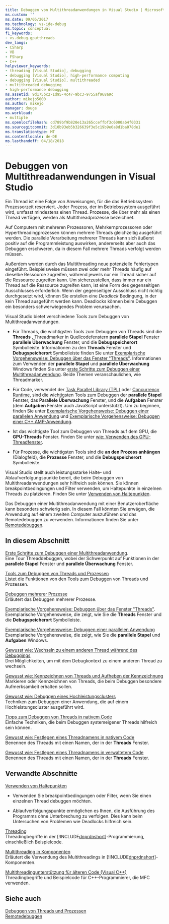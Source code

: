 ```yaml
---
title: Debuggen von Multithreadanwendungen in Visual Studio | Microsoft Docs
ms.custom: ''
ms.date: 09/05/2017
ms.technology: vs-ide-debug
ms.topic: conceptual
f1_keywords:
- vs.debug.gputthreads
dev_langs:
- CSharp
- VB
- FSharp
- C++
helpviewer_keywords:
- threading [Visual Studio], debugging
- debugging [Visual Studio], high-performance computing
- debugging [Visual Studio], multithreaded
- multithreaded debugging
- high-performance debugging
ms.assetid: 9d175bc2-1d95-4c47-9bc3-9755af968a9c
author: mikejo5000
ms.author: mikejo
manager: douge
ms.workload:
- multiple
ms.openlocfilehash: cd789bf9b820e13a265cceffbf3c6000ab4f0331
ms.sourcegitcommit: 3d10b93eb5b326639f3e5c19b9e6a8d1ba078de1
ms.translationtype: MT
ms.contentlocale: de-DE
ms.lasthandoff: 04/18/2018
---
```

# <a name="debug-multithreaded-applications-in-visual-studio"></a>Debuggen von Multithreadanwendungen in Visual Studio
Ein Thread ist eine Folge von Anweisungen, für die das Betriebssystem Prozessorzeit reserviert. Jeder Prozess, der im Betriebssystem ausgeführt wird, umfasst mindestens einen Thread. Prozesse, die über mehr als einen Thread verfügen, werden als Multithreadprozesse bezeichnet.  
  
Auf Computern mit mehreren Prozessoren, Mehrkernprozessoren oder Hyperthreadingprozessen können mehrere Threads gleichzeitig ausgeführt werden. Die parallele Verarbeitung mehrerer Threads kann sich äußerst positiv auf die Programmleistung auswirken, andererseits aber auch das Debuggen erschweren, da in diesem Fall mehrere Threads verfolgt werden müssen.  
  
Außerdem werden durch das Multithreading neue potenzielle Fehlertypen eingeführt. Beispielsweise müssen zwei oder mehr Threads häufig auf dieselbe Ressource zugreifen, während jeweils nur ein Thread sicher auf die Ressource zugreifen kann. Um sicherzustellen, dass immer nur ein Thread auf die Ressource zugreifen kann, ist eine Form des gegenseitigen Ausschlusses erforderlich. Wenn der gegenseitiger Ausschluss nicht richtig durchgesetzt wird, können Sie erstellen eine *Deadlock* Bedingung, in der kein Thread ausgeführt werden kann. Deadlocks können beim Debuggen ein besonders schwerwiegendes Problem verursachen.

Visual Studio bietet verschiedene Tools zum Debuggen von Multithreadanwendungen.

- Für Threads, die wichtigsten Tools zum Debuggen von Threads sind die **Threads** , Threadmarker in Quellcodefenstern **parallele Stapel** Fenster **parallele Überwachung** Fenster, und die **Debugspeicherort** Symbolleiste. Informationen zu den **Threads** Fenster und **Debugspeicherort** Symbolleiste finden Sie unter [Exemplarische Vorgehensweise: Debuggen über das Fenster "Threads"](../debugger/how-to-use-the-threads-window.md). Informationen zum Verwenden der **parallele Stapel** und **parallele Überwachung** Windows finden Sie unter [erste Schritte zum Debuggen einer Multithreadanwendung](../debugger/get-started-debugging-multithreaded-apps.md). Beide Themen veranschaulichen, wie Threadmarker.
  
- Für Code, verwendet der [Task Parallel Library (TPL)](/dotnet/standard/parallel-programming/task-parallel-library-tpl) oder [Concurrency Runtime](/cpp/parallel/concrt/concurrency-runtime/), sind die wichtigsten Tools zum Debuggen der **parallele Stapel** Fenster, das **Parallele Überwachung** Fenster, und die **Aufgaben** Fenster (dem **Aufgaben** Fenster auch JavaScript unterstützt). Um zu beginnen, finden Sie unter [Exemplarische Vorgehensweise: Debuggen einer parallelen Anwendung](../debugger/walkthrough-debugging-a-parallel-application.md) und [Exemplarische Vorgehensweise: Debuggen einer C++ AMP-Anwendung](/cpp/parallel/amp/walkthrough-debugging-a-cpp-amp-application). 

- Ist das wichtigste Tool zum Debuggen von Threads auf dem GPU, die **GPU-Threads** Fenster. Finden Sie unter [wie: Verwenden des GPU-Threadfenster](../debugger/how-to-use-the-gpu-threads-window.md).  

- Für Prozesse, die wichtigsten Tools sind die **an den Prozess anhängen** (Dialogfeld), die **Prozesse** Fenster, und die **Debugspeicherort** Symbolleiste.  
  
Visual Studio stellt auch leistungsstarke Halte- und Ablaufverfolgungspunkte bereit, die beim Debuggen von Multithreadanwendungen sehr hilfreich sein können. Sie können breakpointbedingungen und Filter verwenden, um Haltepunkte in einzelnen Threads zu platzieren. Finden Sie unter [Verwenden von Haltepunkten](../debugger/using-breakpoints.md). 
  
Das Debuggen einer Multithreadanwendung mit einer Benutzeroberfläche kann besonders schwierig sein. In diesem Fall könnten Sie erwägen, die Anwendung auf einem zweiten Computer auszuführen und das Remotedebuggen zu verwenden. Informationen finden Sie unter [Remotedebuggen](../debugger/remote-debugging.md).  
  
## <a name="in-this-section"></a>In diesem Abschnitt
 [Erste Schritte zum Debuggen einer Multithreadanwendung](../debugger/get-started-debugging-multithreaded-apps.md).  
 Eine Tour Threaddebuggen, wobei der Schwerpunkt auf Funktionen in der **parallele Stapel** Fenster und **parallele Überwachung** Fenster.

 [Tools zum Debuggen von Threads und Prozessen](../debugger/debug-threads-and-processes.md)  
 Listet die Funktionen von den Tools zum Debuggen von Threads und Prozessen.  
  
 [Debuggen mehrerer Prozesse](../debugger/debug-multiple-processes.md)  
 Erläutert das Debuggen mehrerer Prozesse.

 [Exemplarische Vorgehensweise: Debuggen über das Fenster "Threads"](../debugger/how-to-use-the-threads-window.md).  
 Exemplarische Vorgehensweise, die zeigt, wie Sie die **Threads** Fenster und die **Debugspeicherort** Symbolleiste. 

 [Exemplarische Vorgehensweise: Debuggen einer parallelen Anwendung](../debugger/walkthrough-debugging-a-parallel-application.md)  
 Exemplarische Vorgehensweise, die zeigt, wie Sie die **parallele Stapel** und **Aufgaben** Windows.  
  
 [Gewusst wie: Wechseln zu einem anderen Thread während des Debuggings](../debugger/how-to-switch-to-another-thread-while-debugging.md)  
 Drei Möglichkeiten, um mit dem Debugkontext zu einem anderen Thread zu wechseln.  
  
 [Gewusst wie: Kennzeichnen von Threads und Aufheben der Kennzeichnung](../debugger/how-to-flag-and-unflag-threads.md)  
 Markieren oder Kennzeichnen von Threads, die beim Debuggen besondere Aufmerksamkeit erhalten sollen.    
  
 [Gewusst wie: Debuggen eines Hochleistungsclusters](../debugger/how-to-debug-on-a-high-performance-cluster.md)  
 Techniken zum Debuggen einer Anwendung, die auf einem Hochleistungscluster ausgeführt wird.  

 [Tipps zum Debuggen von Threads in nativem Code](../debugger/tips-for-debugging-threads-in-native-code.md)  
 Einfache Techniken, die beim Debuggen systemeigener Threads hilfreich sein können. 

 [Gewusst wie: Festlegen eines Threadnamens in nativem Code](../debugger/how-to-set-a-thread-name-in-native-code.md)  
 Benennen des Threads mit einen Namen, der in der **Threads** Fenster.  
  
 [Gewusst wie: Festlegen eines Threadnamens in verwaltetem Code](../debugger/how-to-set-a-thread-name-in-managed-code.md)  
 Benennen des Threads mit einen Namen, der in der **Threads** Fenster. 
  
## <a name="related-sections"></a>Verwandte Abschnitte  
 [Verwenden von Haltepunkten](../debugger/using-breakpoints.md)

 - Verwenden Sie breakpointbedingungen oder Filter, wenn Sie einen einzelnen Thread debuggen möchten.  
  
 - Ablaufverfolgungspunkte ermöglichen es Ihnen, die Ausführung des Programms ohne Unterbrechung zu verfolgen. Dies kann beim Untersuchen von Problemen wie Deadlocks hilfreich sein.  
  
 [Threading](/dotnet/standard/threading/index)  
 Threadingbegriffe in der [!INCLUDE[dnprdnshort](../code-quality/includes/dnprdnshort_md.md)]-Programmierung, einschließlich Beispielcode.  
  
 [Multithreading in Komponenten](http://msdn.microsoft.com/Library/2fc31e68-fb71-4544-b654-0ce720478779)  
 Erläutert die Verwendung des Multithreadings in [!INCLUDE[dnprdnshort](../code-quality/includes/dnprdnshort_md.md)]-Komponenten.  
  
 [Multithreadingunterstützung für älteren Code (Visual C++)](/cpp/parallel/multithreading/multithreading-support-for-older-code-visual-cpp)  
 Threadingbegriffe und Beispielcode für C++-Programmierer, die MFC verwenden.  
  
## <a name="see-also"></a>Siehe auch  
 [Debuggen von Threads und Prozessen](../debugger/debug-threads-and-processes.md)   
 [Remotedebuggen](../debugger/remote-debugging.md)